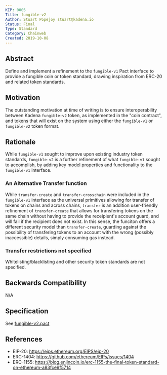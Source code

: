```yaml
---
KIP: 0005
Title: fungible-v2
Author: Stuart Popejoy stuart@kadena.io
Status: Final
Type: Standard
Category: Chainweb
Created: 2019-10-08
---
```


## Abstract

Define and implement a refinement to the `fungible-v1` Pact interface to provide a fungible coin or token standard, drawing inspiration
from ERC-20 and related token standards.


## Motivation

The outstanding motivation at time of writing is to ensure interoperability between Kadena `fungible-v2` token,
as implemented in the "coin contract", and tokens that will exist on the system using either the `fungible-v1` or
`fungible-v2` token format.

## Rationale

While `fungible-v1` sought to improve upon existing industry token standards, `fungible-v2` is a further refinement
of what `fungible-v1` sought to accomplish, by adding key model properties and functionality to the `fungible-v1` interface.

### An Alternative Transfer function

While `transfer-create` and `transfer-crosschain` were included in the `fungible-v1` interface as the universal primitives
allowing for transfer of tokens on chains and across chains, `transfer` is an addition user-friendly refinement of `transfer-create`
that allows for transfering tokens on the same chain without having to provide the receipient's account guard, and will fail
if the recipient does not exist. In this sense, the funciton offers a different security model than `transfer-create`,
guarding against the possibility of transfering tokens to an account with the wrong (possibly inaccessible) details, simply consuming gas instead.

### Transfer restrictions not specified

Whitelisting/blacklisting and other security token standards are not specified.


## Backwards Compatibility

N/A

## Specification

See [fungible-v2.pact](kip-0005/fungible-v2.pact)

## References
* EIP-20: <https://eips.ethereum.org/EIPS/eip-20>
* ERC-1404: <https://github.com/ethereum/EIPs/issues/1404>
* ERC-1155: <https://blog.enjincoin.io/erc-1155-the-final-token-standard-on-ethereum-a83fce9f5714>
